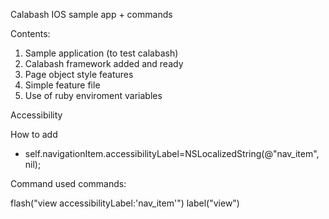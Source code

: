 
Calabash IOS sample app + commands

Contents:
1) Sample application (to test calabash)
2) Calabash framework added and ready
3) Page object style features
4) Simple feature file
5) Use of ruby enviroment variables

Accessibility

How to add
 - self.navigationItem.accessibilityLabel=NSLocalizedString(@"nav_item", nil);

Command used commands:

flash("view accessibilityLabel:'nav_item'")
label("view")